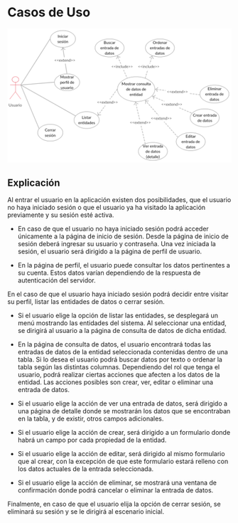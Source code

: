# Casos de Uso
![Diagrama de casos de uso](../assets/c_uso.png)

## Explicación
Al entrar el usuario en la aplicación existen dos posibilidades, que el usuario no haya iniciado sesión o que el usuario ya ha visitado la aplicación previamente y su sesión esté activa.

- En caso de que el usuario no haya iniciado sesión podrá acceder únicamente a la página de inicio de sesión. Desde la página de inicio de sesión deberá ingresar su usuario y contraseña. Una vez iniciada la sesión, el usuario será dirigido a la página de perfil de usuario.

- En la página de perfil, el usuario puede consultar los datos pertinentes a su cuenta. Estos datos varían dependiendo de la respuesta de autenticación del servidor.

En el caso de que el usuario haya iniciado sesión podrá decidir entre visitar su perfil, listar las entidades de datos o cerrar sesión.

- Si el usuario elige la opción de listar las entidades, se desplegará un menú mostrando las entidades del sistema. Al seleccionar una entidad, se dirigirá al usuario a la página de consulta de datos de dicha entidad.

- En la página de consulta de datos, el usuario encontrará todas las entradas de datos de la entidad seleccionada contenidas dentro de una tabla. Si lo desea el usuario podrá buscar datos por texto o ordenar la tabla según las distintas columnas. Dependiendo del rol que tenga el usuario, podrá realizar ciertas acciones que afecten a los datos de la entidad. Las acciones posibles son crear, ver, editar o eliminar una entrada de datos.

- Si el usuario elige la acción de ver una entrada de datos, será dirigido a una página de detalle donde se mostrarán los datos que se encontraban en la tabla, y de existir, otros campos adicionales.

- Si el usuario elige la acción de crear, será dirigido a un formulario donde habrá un campo por cada propiedad de la entidad.

- Si el usuario elige la acción de editar, será dirigido al mismo formulario que al crear, con la excepción de que este formulario estará relleno con los datos actuales de la entrada seleccionada.

- Si el usuario elige la acción de eliminar, se mostrará una ventana de confirmación donde podrá cancelar o eliminar la entrada de datos.

Finalmente, en caso de que el usuario elija la opción de cerrar sesión, se eliminará su sesión y se le dirigirá al escenario inicial.

